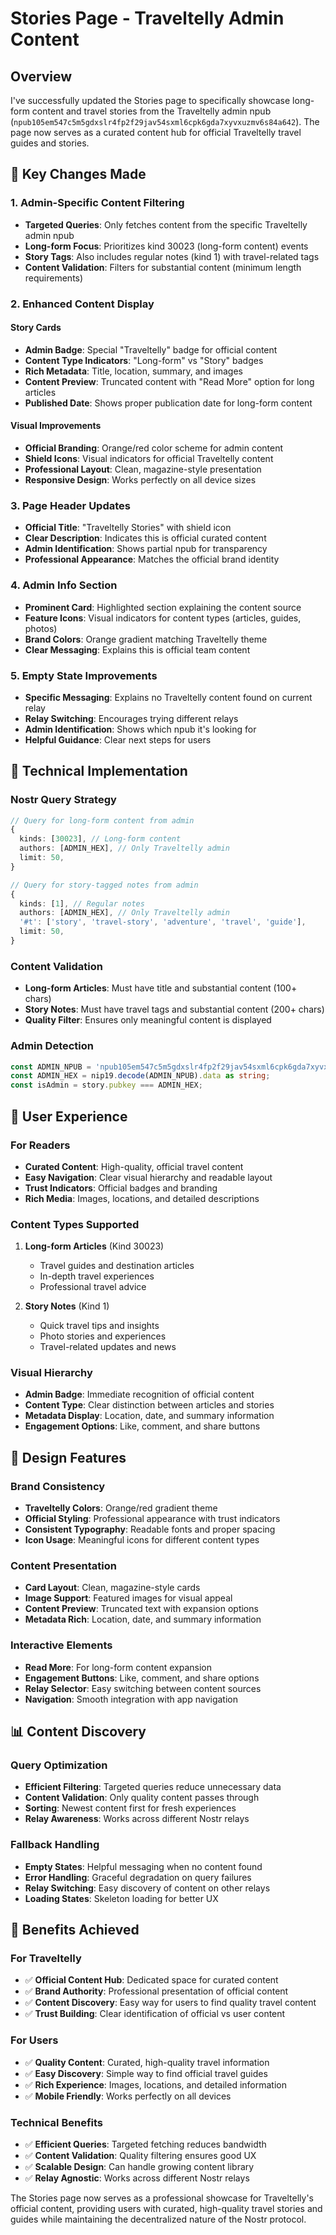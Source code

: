 # Stories Page - Traveltelly Admin Content

## Overview

I've successfully updated the Stories page to specifically showcase long-form content and travel stories from the Traveltelly admin npub (`npub105em547c5m5gdxslr4fp2f29jav54sxml6cpk6gda7xyvxuzmv6s84a642`). The page now serves as a curated content hub for official Traveltelly travel guides and stories.

## 🎯 **Key Changes Made**

### 1. **Admin-Specific Content Filtering**
- **Targeted Queries**: Only fetches content from the specific Traveltelly admin npub
- **Long-form Focus**: Prioritizes kind 30023 (long-form content) events
- **Story Tags**: Also includes regular notes (kind 1) with travel-related tags
- **Content Validation**: Filters for substantial content (minimum length requirements)

### 2. **Enhanced Content Display**

#### **Story Cards**
- **Admin Badge**: Special "Traveltelly" badge for official content
- **Content Type Indicators**: "Long-form" vs "Story" badges
- **Rich Metadata**: Title, location, summary, and images
- **Content Preview**: Truncated content with "Read More" option for long articles
- **Published Date**: Shows proper publication date for long-form content

#### **Visual Improvements**
- **Official Branding**: Orange/red color scheme for admin content
- **Shield Icons**: Visual indicators for official Traveltelly content
- **Professional Layout**: Clean, magazine-style presentation
- **Responsive Design**: Works perfectly on all device sizes

### 3. **Page Header Updates**
- **Official Title**: "Traveltelly Stories" with shield icon
- **Clear Description**: Indicates this is official curated content
- **Admin Identification**: Shows partial npub for transparency
- **Professional Appearance**: Matches the official brand identity

### 4. **Admin Info Section**
- **Prominent Card**: Highlighted section explaining the content source
- **Feature Icons**: Visual indicators for content types (articles, guides, photos)
- **Brand Colors**: Orange gradient matching Traveltelly theme
- **Clear Messaging**: Explains this is official team content

### 5. **Empty State Improvements**
- **Specific Messaging**: Explains no Traveltelly content found on current relay
- **Relay Switching**: Encourages trying different relays
- **Admin Identification**: Shows which npub it's looking for
- **Helpful Guidance**: Clear next steps for users

## 🔧 **Technical Implementation**

### **Nostr Query Strategy**
```typescript
// Query for long-form content from admin
{
  kinds: [30023], // Long-form content
  authors: [ADMIN_HEX], // Only Traveltelly admin
  limit: 50,
}

// Query for story-tagged notes from admin
{
  kinds: [1], // Regular notes
  authors: [ADMIN_HEX], // Only Traveltelly admin
  '#t': ['story', 'travel-story', 'adventure', 'travel', 'guide'],
  limit: 50,
}
```

### **Content Validation**
- **Long-form Articles**: Must have title and substantial content (100+ chars)
- **Story Notes**: Must have travel tags and substantial content (200+ chars)
- **Quality Filter**: Ensures only meaningful content is displayed

### **Admin Detection**
```typescript
const ADMIN_NPUB = 'npub105em547c5m5gdxslr4fp2f29jav54sxml6cpk6gda7xyvxuzmv6s84a642';
const ADMIN_HEX = nip19.decode(ADMIN_NPUB).data as string;
const isAdmin = story.pubkey === ADMIN_HEX;
```

## 📱 **User Experience**

### **For Readers**
- **Curated Content**: High-quality, official travel content
- **Easy Navigation**: Clear visual hierarchy and readable layout
- **Trust Indicators**: Official badges and branding
- **Rich Media**: Images, locations, and detailed descriptions

### **Content Types Supported**
1. **Long-form Articles** (Kind 30023)
   - Travel guides and destination articles
   - In-depth travel experiences
   - Professional travel advice

2. **Story Notes** (Kind 1)
   - Quick travel tips and insights
   - Photo stories and experiences
   - Travel-related updates and news

### **Visual Hierarchy**
- **Admin Badge**: Immediate recognition of official content
- **Content Type**: Clear distinction between articles and stories
- **Metadata Display**: Location, date, and summary information
- **Engagement Options**: Like, comment, and share buttons

## 🎨 **Design Features**

### **Brand Consistency**
- **Traveltelly Colors**: Orange/red gradient theme
- **Official Styling**: Professional appearance with trust indicators
- **Consistent Typography**: Readable fonts and proper spacing
- **Icon Usage**: Meaningful icons for different content types

### **Content Presentation**
- **Card Layout**: Clean, magazine-style cards
- **Image Support**: Featured images for visual appeal
- **Content Preview**: Truncated text with expansion options
- **Metadata Rich**: Location, date, and summary information

### **Interactive Elements**
- **Read More**: For long-form content expansion
- **Engagement Buttons**: Like, comment, and share options
- **Relay Selector**: Easy switching between content sources
- **Navigation**: Smooth integration with app navigation

## 📊 **Content Discovery**

### **Query Optimization**
- **Efficient Filtering**: Targeted queries reduce unnecessary data
- **Content Validation**: Only quality content passes through
- **Sorting**: Newest content first for fresh experiences
- **Relay Awareness**: Works across different Nostr relays

### **Fallback Handling**
- **Empty States**: Helpful messaging when no content found
- **Error Handling**: Graceful degradation on query failures
- **Relay Switching**: Easy discovery of content on other relays
- **Loading States**: Skeleton loading for better UX

## 🚀 **Benefits Achieved**

### **For Traveltelly**
- ✅ **Official Content Hub**: Dedicated space for curated content
- ✅ **Brand Authority**: Professional presentation of official content
- ✅ **Content Discovery**: Easy way for users to find quality travel content
- ✅ **Trust Building**: Clear identification of official vs user content

### **For Users**
- ✅ **Quality Content**: Curated, high-quality travel information
- ✅ **Easy Discovery**: Simple way to find official travel guides
- ✅ **Rich Experience**: Images, locations, and detailed information
- ✅ **Mobile Friendly**: Works perfectly on all devices

### **Technical Benefits**
- ✅ **Efficient Queries**: Targeted fetching reduces bandwidth
- ✅ **Content Validation**: Quality filtering ensures good UX
- ✅ **Scalable Design**: Can handle growing content library
- ✅ **Relay Agnostic**: Works across different Nostr relays

The Stories page now serves as a professional showcase for Traveltelly's official content, providing users with curated, high-quality travel stories and guides while maintaining the decentralized nature of the Nostr protocol.